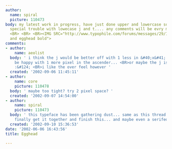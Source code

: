 ```yaml
---
author:
  name: spiral
  picture: 110473
body: my latest work in progress, have just done upper and lowercase so far. Having
  special trouble with lowecase j and t.... any comments will be evry much appreciated
  <BR> <BR> <BR><IMG SRC="http://www.typophile.com/forums/messages/29/1458.gif" ALT="egghead
  and egghead bold">
comments:
- author:
    name: aeolist
  body: ' i think the j would be better off with 1 less in &#40;x&#41; and the t would
    be happy with 1 more pixel in the ascender... <BR>or maybe the j is just fine
    :&#124; <BR>i like the over feel however '
  created: '2002-09-06 11:45:11'
- author:
    name: core
    picture: 110478
  body: ' maybe too tight? try 2 pixel space? '
  created: '2002-09-07 14:54:00'
- author:
    name: spiral
    picture: 110473
  body: ' this typeface has been gathering dust... same as this thread. maybe i&#39;ll
    finally get it together and finish this... and maybe even a serifed version.... '
  created: '2002-09-10 15:36:53'
date: '2002-06-06 16:43:56'
title: Egghead

---
```

